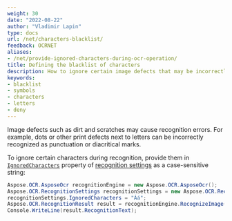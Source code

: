 ```yaml
---
weight: 30
date: "2022-08-22"
author: "Vladimir Lapin"
type: docs
url: /net/characters-blacklist/
feedback: OCRNET
aliases:
- /net/provide-ignored-characters-during-ocr-operation/
title: Defining the blacklist of characters
description: How to ignore certain image defects that may be incorrectly recognized as characters.
keywords:
- blacklist
- symbols
- characters
- letters
- deny
---
```


Image defects such as dirt and scratches may cause recognition errors. For example, dots or other print defects next to letters can be incorrectly recognized as punctuation or diacritical marks.

To ignore certain characters during recognition, provide them in [`IgnoredCharacters`](https://reference.aspose.com/ocr/net/aspose.ocr/recognitionsettings/ignoredcharacters/) property of [recognition settings](https://reference.aspose.com/ocr/net/aspose.ocr/recognitionsettings/) as a case-sensitive string:

```csharp
Aspose.OCR.AsposeOcr recognitionEngine = new Aspose.OCR.AsposeOcr();
Aspose.OCR.RecognitionSettings recognitionSettings = new Aspose.OCR.RecognitionSettings();
recognitionSettings.IgnoredCharacters = "Áá";
Aspose.OCR.RecognitionResult result = recognitionEngine.RecognizeImage("source.png", recognitionSettings);
Console.WriteLine(result.RecognitionText);
```
